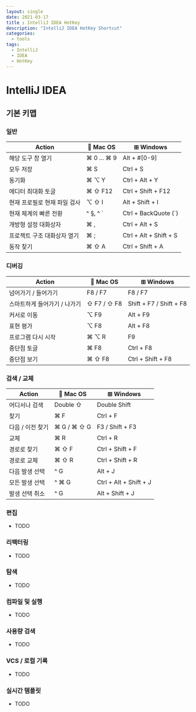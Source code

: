 ```yaml
---
layout: single
date: 2021-03-17
title : IntelliJ IDEA HotKey
description: "IntelliJ IDEA HotKey Shortcut"
categories:
  - tools
tags: 
  - IntelliJ
  - IDEA
  - HotKey
---
```


# IntelliJ IDEA

## 기본 키맵

### 일반

| Action                    |     Mac OS    |        ⊞ Windows        |
|---------------------------|----------------|-------------------------|
| 해당 도구 창 열기            | ⌘ 0 ... ⌘ 9    | Alt + #[0-9]            |
| 모두 저장                   | ⌘ S            | Ctrl + S                |
| 동기화                     | ⌘ ⌥ Y          | Ctrl + Alt + Y          |
| 에디터 최대화 토글            | ⌘ ⇧ F12        | Ctrl + Shift + F12      |
| 현재 프로필로 현재 파일 검사    | ⌥ ⇧ I          | Alt + Shift + I         |
| 현재 체계의 빠른 전환         | ^ §, ^ `       | Ctrl + BackQuote (`)     |
| 개방형 설정 대화상자          | ⌘ ,            | Ctrl + Alt + S           |
| 프로젝트 구조 대화상자 열기     | ⌘ ;            | Ctrl + Alt + Shift + S  |
| 동작 찾기                   | ⌘ ⇧ A          | Ctrl + Shift + A        |

### 디버깅

| Action                  |     Mac OS    |         ⊞ Windows         |
|-------------------------|----------------|---------------------------|
| 넘어가기 / 들어가기         | F8 / F7        | F8 / F7                   |
| 스마트하게 들어가기 / 나가기  | ⇧ F7 / ⇧ F8    | Shift + F7 / Shift + F8   |
| 커서로 이동                | ⌥ F9           | Alt + F9                  |
| 표현 평가                 | ⌥ F8           | Alt + F8                  |
| 프로그램 다시 시작          | ⌘ ⌥ R          | F9                        |
| 중단점 토글                | ⌘ F8           | Ctrl + F8                 |
| 중단점 보기                | ⌘ ⇧ F8         | Ctrl + Shift + F8         |

### 검색 / 교체

| Action         |      Mac OS     |         ⊞ Windows         |
|----------------|------------------|---------------------------|
| 어디서나 검색     | Double ⇧         | Double Shift              |
| 찾기            | ⌘ F              | Ctrl + F                  |
| 다음 / 이전 찾기  | ⌘ G / ⌘ ⇧ G      | F3 / Shift + F3           |
| 교체            | ⌘ R              | Ctrl + R                  |
| 경로로 찾기       | ⌘ ⇧ F            | Ctrl + Shift + F          |
| 경로로 교체       | ⌘ ⇧ R            | Ctrl + Shift + R          |
| 다음 발생 선택    | ^ G              | Alt + J                   |
| 모든 발생 선택    | ^ ⌘ G            | Ctrl + Alt + Shift + J    |
| 발생 선택 취소    | ^ G              | Alt + Shift + J           |

### 편집
* TODO

### 리팩터링
* TODO

### 탐색
* TODO

### 컴파일 및 실행
* TODO

### 사용량 검색
* TODO

### VCS / 로컬 기록
* TODO

### 실시간 템플릿
* TODO
